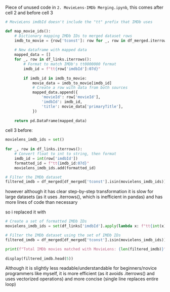 Piece of unused code in `2. MovieLens-IMDb Merging.ipynb`, this comes after cell 2 and before cell 3

```python
# MovieLens imdbId doesn't include the "tt" prefix that IMDb uses

def map_movie_ids():
    # Dictionary mapping IMDb IDs to merged dataset rows
    imdb_to_movie = {row['tconst']: row for _, row in df_merged.iterrows()}
    
    # New dataframe with mapped data
    mapped_data = []
    for _, row in df_links.iterrows():
        # Format to match IMDb's tt0000000 format
        imdb_id = f"tt{row['imdbId']:07d}"  
        
        if imdb_id in imdb_to_movie:
            movie_data = imdb_to_movie[imdb_id]
            # Create a row with data from both sources
            mapped_data.append({
                'movieId': row['movieId'], 
                'imdbId': imdb_id,        
                'title': movie_data['primaryTitle'],
            })
    
    return pd.DataFrame(mapped_data)

```


cell 3 before:

```python
movielens_imdb_ids = set()
    
for _, row in df_links.iterrows():
    # Convert float to int to string, then format
    imdb_id = int(row['imdbId'])
    formatted_id = f"tt{imdb_id:07d}"
    movielens_imdb_ids.add(formatted_id)

# Filter the IMDb dataset
filtered_imdb = df_merged[df_merged['tconst'].isin(movielens_imdb_ids)]
```

however although it has clear step-by-step transformation it is slow for large datasets (as it uses .iterrows(), which is inefficient in pandas) and has more lines of code than necessary

so i replaced it with 

```python
# Create a set of formatted IMDb IDs
movielens_imdb_ids = set(df_links['imdbId'].apply(lambda x: f"tt{int(x):07d}"))

# Filter the IMDb dataset using the set of IMDb IDs
filtered_imdb = df_merged[df_merged['tconst'].isin(movielens_imdb_ids)]

print(f"Total IMDb movies matched with MovieLens: {len(filtered_imdb)}")
    
display(filtered_imdb.head(5))
```

Although it is slightly less readable/understandable for beginners/novice programmers like myself, it is more efficient (as it avoids .iterrows() and uses vectorized operations) and more concise (single line replaces entire loop)

